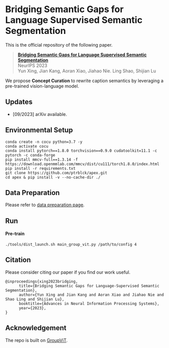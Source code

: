 # Bridging Semantic Gaps for Language Supervised Semantic Segmentation

This is the official repository of the following paper.
> **[Bridging Semantic Gaps for Language Supervised Semantic Segmentation](https://arxiv.org/abs/2309.13505)**<br>
> NeurIPS 2023<br>
> Yun Xing, Jian Kang, Aoran Xiao, Jiahao Nie. Ling Shao, Shijian Lu<br>

We propose **Concept Curation** to rewrite caption semantics by leveraging a pre-trained vision-language model.

## Updates

- [09/2023] arXiv available.

## Environmental Setup
```
conda create -n cocu python=3.7 -y
conda activate cocu
conda install pytorch==1.8.0 torchvision==0.9.0 cudatoolkit=11.1 -c pytorch -c conda-forge
pip install mmcv-full==1.3.14 -f https://download.openmmlab.com/mmcv/dist/cu111/torch1.8.0/index.html
pip install -r requirements.txt
git clone https://github.com/ptrblck/apex.git
cd apex & pip install -v --no-cache-dir ./
```

## Data Preparation

Please refer to [data preparation page](https://github.com/xing0047/CoCu/tree/main/data).

## Run
#### Pre-train
```
./tools/dist_launch.sh main_group_vit.py /path/to/config 4
```

## Citation

Please consider citing our paper if you find our work useful.
```
@inproceedings{xing2023bridging,
      title={Bridging Semantic Gaps for Language-Supervised Semantic Segmentation}, 
      author={Yun Xing and Jian Kang and Aoran Xiao and Jiahao Nie and Shao Ling and Shijian Lu},
      booktitle={Advances in Neural Information Processing Systems},
      year={2023},
}
```

## Acknowledgement

The repo is built on [GroupViT](https://github.com/NVlabs/GroupViT).
